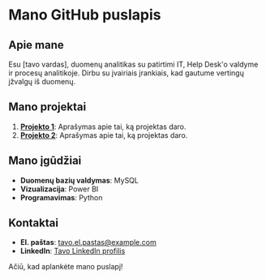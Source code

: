 
# Mano GitHub puslapis

## Apie mane
Esu [tavo vardas], duomenų analitikas su patirtimi IT, Help Desk'o valdyme ir procesų analitikoje. Dirbu su įvairiais įrankiais, kad gautume vertingų įžvalgų iš duomenų.

## Mano projektai
1. **[Projekto 1](nuoroda)**: Aprašymas apie tai, ką projektas daro.
2. **[Projekto 2](nuoroda)**: Aprašymas apie tai, ką projektas daro.

## Mano įgūdžiai
- **Duomenų bazių valdymas**: MySQL
- **Vizualizacija**: Power BI
- **Programavimas**: Python

## Kontaktai
- **El. paštas**: tavo.el.pastas@example.com
- **LinkedIn**: [Tavo LinkedIn profilis](https://www.linkedin.com/in/tavo-profilis/)

Ačiū, kad aplankėte mano puslapį!
